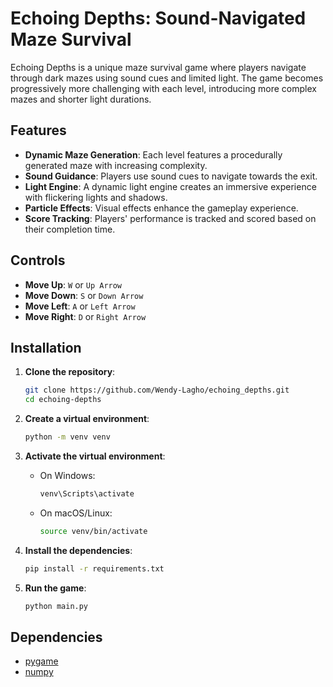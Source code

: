 # Echoing Depths: Sound-Navigated Maze Survival

Echoing Depths is a unique maze survival game where players navigate through dark mazes using sound cues and limited light. The game becomes progressively more challenging with each level, introducing more complex mazes and shorter light durations.

## Features

- **Dynamic Maze Generation**: Each level features a procedurally generated maze with increasing complexity.
- **Sound Guidance**: Players use sound cues to navigate towards the exit.
- **Light Engine**: A dynamic light engine creates an immersive experience with flickering lights and shadows.
- **Particle Effects**: Visual effects enhance the gameplay experience.
- **Score Tracking**: Players' performance is tracked and scored based on their completion time.

## Controls

- **Move Up**: `W` or `Up Arrow`
- **Move Down**: `S` or `Down Arrow`
- **Move Left**: `A` or `Left Arrow`
- **Move Right**: `D` or `Right Arrow`

## Installation

1. **Clone the repository**:
    ```sh
    git clone https://github.com/Wendy-Lagho/echoing_depths.git
    cd echoing-depths
    ```

2. **Create a virtual environment**:
    ```sh
    python -m venv venv
    ```

3. **Activate the virtual environment**:
    - On Windows:
        ```sh
        venv\Scripts\activate
        ```
    - On macOS/Linux:
        ```sh
        source venv/bin/activate
        ```

4. **Install the dependencies**:
    ```sh
    pip install -r requirements.txt
    ```

5. **Run the game**:
    ```sh
    python main.py
    ```

## Dependencies

- [pygame](http://_vscodecontentref_/0)
- [numpy](http://_vscodecontentref_/1)


